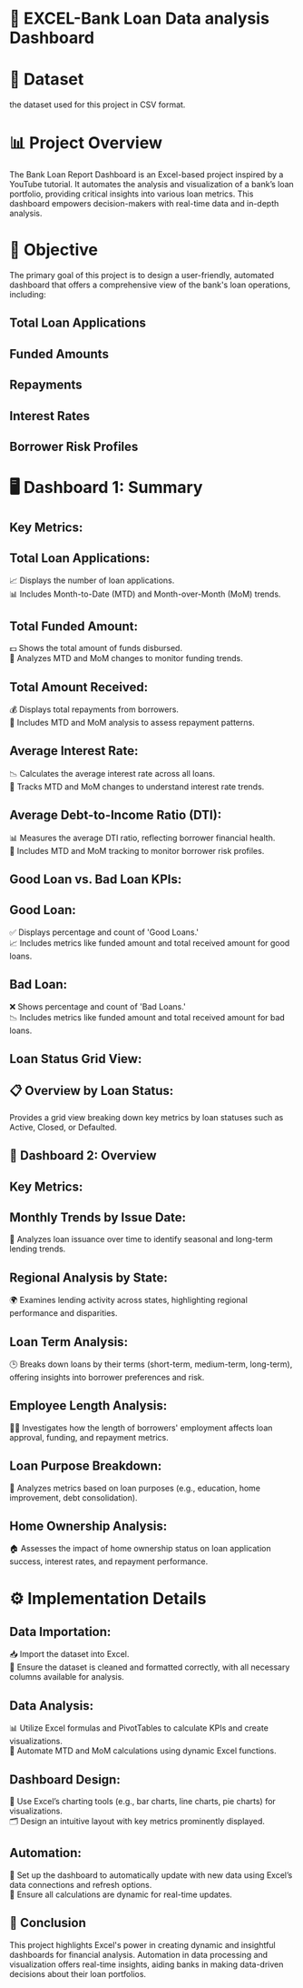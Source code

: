 # 🏦 EXCEL-Bank Loan Data analysis Dashboard
# 📂 Dataset
the dataset used for this project in CSV format.

# 📊 Project Overview
The Bank Loan Report Dashboard is an Excel-based project inspired by a YouTube tutorial. It automates the analysis and visualization of a bank’s loan portfolio, providing critical insights into various loan metrics. This dashboard empowers decision-makers with real-time data and in-depth analysis.

# 🎯 Objective
The primary goal of this project is to design a user-friendly, automated dashboard that offers a comprehensive view of the bank's loan operations, including:

## **Total Loan Applications**
## **Funded Amounts**
## **Repayments**
## **Interest Rates**
## **Borrower Risk Profiles**
# 🖥️ Dashboard 1: Summary
## **Key Metrics:**
## **Total Loan Applications:**

📈 Displays the number of loan applications.<br>
📊 Includes Month-to-Date (MTD) and Month-over-Month (MoM) trends.<br>
## **Total Funded Amount:**

💵 Shows the total amount of funds disbursed.<br>
🔄 Analyzes MTD and MoM changes to monitor funding trends.<br>
## **Total Amount Received:**

💰 Displays total repayments from borrowers.<br>
📅 Includes MTD and MoM analysis to assess repayment patterns.<br>
## **Average Interest Rate:**

📉 Calculates the average interest rate across all loans.<br>
📆 Tracks MTD and MoM changes to understand interest rate trends.<br>
## **Average Debt-to-Income Ratio (DTI):**

📊 Measures the average DTI ratio, reflecting borrower financial health.<br>
🔢 Includes MTD and MoM tracking to monitor borrower risk profiles.<br>
## **Good Loan vs. Bad Loan KPIs:**

## **Good Loan:**
✅ Displays percentage and count of 'Good Loans.'<br>
📈 Includes metrics like funded amount and total received amount for good loans.<br>
## **Bad Loan:**
❌ Shows percentage and count of 'Bad Loans.'<br>
📉 Includes metrics like funded amount and total received amount for bad loans.<br>
## **Loan Status Grid View:**

## **📋 Overview by Loan Status:** 
Provides a grid view breaking down key metrics by loan statuses such as Active, Closed, or Defaulted.
## **🧩 Dashboard 2: Overview**
## **Key Metrics:**
## **Monthly Trends by Issue Date:**

📅 Analyzes loan issuance over time to identify seasonal and long-term lending trends.
## **Regional Analysis by State:**

🌍 Examines lending activity across states, highlighting regional performance and disparities.
## **Loan Term Analysis:**

🕒 Breaks down loans by their terms (short-term, medium-term, long-term), offering insights into borrower preferences and risk.
## **Employee Length Analysis:**

🧑‍💼 Investigates how the length of borrowers' employment affects loan approval, funding, and repayment metrics.
## **Loan Purpose Breakdown:**

🎯 Analyzes metrics based on loan purposes (e.g., education, home improvement, debt consolidation).
## **Home Ownership Analysis:**

🏠 Assesses the impact of home ownership status on loan application success, interest rates, and repayment performance.
# ⚙️ Implementation Details
## **Data Importation:**
📥 Import the dataset into Excel.<br>
🧹 Ensure the dataset is cleaned and formatted correctly, with all necessary columns available for analysis.
## **Data Analysis:**
 📊 Utilize Excel formulas and PivotTables to calculate KPIs and create visualizations.<br>
 🔄 Automate MTD and MoM calculations using dynamic Excel functions.
## **Dashboard Design:**
🎨 Use Excel’s charting tools (e.g., bar charts, line charts, pie charts) for visualizations.<br>
🗂️ Design an intuitive layout with key metrics prominently displayed.
## **Automation:**
🔄 Set up the dashboard to automatically update with new data using Excel’s data connections and refresh options.<br>
🚀 Ensure all calculations are dynamic for real-time updates.
##  **📝 Conclusion**
This project highlights Excel's power in creating dynamic and insightful dashboards for financial analysis. Automation in data processing and visualization offers real-time insights, aiding banks in making data-driven decisions about their loan portfolios.
